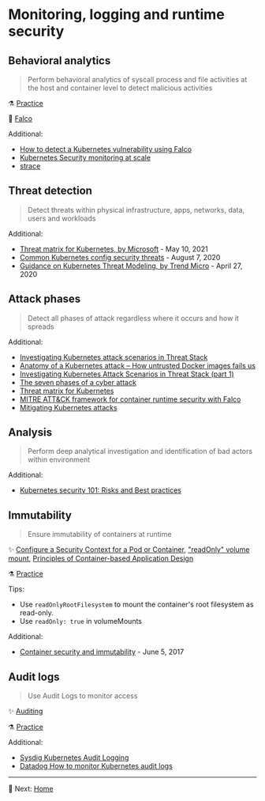 # Monitoring, logging and runtime security

## Behavioral analytics

> Perform behavioral analytics of syscall process and file activities at the host and container level to detect malicious activities

⚗️ [Practice](practice/6.1-behavioral-analytics.md)

🚀 [Falco](tools/falco.md)

Additional:

* [How to detect a Kubernetes vulnerability using Falco](https://sysdig.com/blog/how-to-detect-kubernetes-vulnerability-cve-2019-11246-using-falco/)
* [Kubernetes Security monitoring at scale](https://medium.com/@SkyscannerEng/kubernetes-security-monitoring-at-scale-with-sysdig-falco-a60cfdb0f67a)
* [strace](https://strace.io/)

## Threat detection

> Detect threats within physical infrastructure, apps, networks, data, users and workloads

Additional:

* [Threat matrix for Kubernetes, by Microsoft](https://www.microsoft.com/en-us/security/blog/2020/04/02/attack-matrix-kubernetes/) - May 10, 2021
* [Common Kubernetes config security threats](https://www.cncf.io/blog/2020/08/07/common-kubernetes-config-security-threats/) - August 7, 2020
* [Guidance on Kubernetes Threat Modeling, by Trend Micro](https://www.trendmicro.com/vinfo/us/security/news/virtualization-and-cloud/guidance-on-kubernetes-threat-modeling) - April 27, 2020

## Attack phases

> Detect all phases of attack regardless where it occurs and how it spreads

Additional:

* [Investigating Kubernetes attack scenarios in Threat Stack](https://www.threatstack.com/blog/kubernetes-attack-scenarios-part-1)
* [Anatomy of a Kubernetes attack – How untrusted Docker images fails us](https://www.optiv.com/explore-optiv-insights/source-zero/anatomy-kubernetes-attack-how-untrusted-docker-images-fail-us)
* [Investigating Kubernetes Attack Scenarios in Threat Stack (part 1)](https://www.threatstack.com/blog/kubernetes-attack-scenarios-part-1)
* [The seven phases of a cyber attack](https://www.dnvgl.com/article/the-seven-phases-of-a-cyber-attack-118270)
* [Threat matrix for Kubernetes](https://www.microsoft.com/security/blog/2020/04/02/attack-matrix-kubernetes/)
* [MITRE ATT&CK framework for container runtime security with Falco](https://sysdig.com/blog/mitre-attck-framework-for-container-runtime-security-with-sysdig-falco/)
* [Mitigating Kubernetes attacks](https://www.youtube.com/watch?v=HWv8ZKLCawM)

## Analysis

> Perform deep analytical investigation and identification of bad actors within environment

Additional:

* [Kubernetes security 101: Risks and Best practices](https://www.stackrox.com/post/2020/05/kubernetes-security-101/)

## Immutability

> Ensure immutability of containers at runtime

✨ [Configure a Security Context for a Pod or Container](https://kubernetes.io/docs/tasks/configure-pod-container/security-context/),
["readOnly" volume mount](https://kubernetes.io/docs/concepts/policy/pod-security-policy/#volumes-and-file-systems),
[Principles of Container-based Application Design](https://kubernetes.io/blog/2018/03/principles-of-container-app-design/)

⚗️ [Practice](practice/6.5-immutability.md)

Tips:

* Use `readOnlyRootFilesystem` to mount the container's root filesystem as read-only.
* Use `readOnly: true` in volumeMounts

Additional:

* [Container security and immutability](https://gianarb.it/blog/container-security-immutability) - June 5, 2017

## Audit logs

> Use Audit Logs to monitor access

✨ [Auditing](https://kubernetes.io/docs/tasks/debug/debug-cluster/audit/)

⚗️ [Practice](practice/6.6-auditing.md)

Additional:

* [Sysdig Kubernetes Audit Logging](https://docs.sysdig.com/en/docs/sysdig-secure/secure-events/kubernetes-audit-logging/)
* [Datadog How to monitor Kubernetes audit logs](https://www.datadoghq.com/blog/monitor-kubernetes-audit-logs/)

---

🧵 Next: [Home](README.md)
